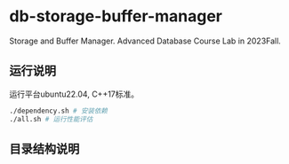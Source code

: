 # db-storage-buffer-manager

Storage and Buffer Manager. Advanced Database Course Lab in 2023Fall.

## 运行说明

运行平台ubuntu22.04, C++17标准。

```bash
./dependency.sh # 安装依赖
./all.sh # 运行性能评估
```

## 目录结构说明

```

```


